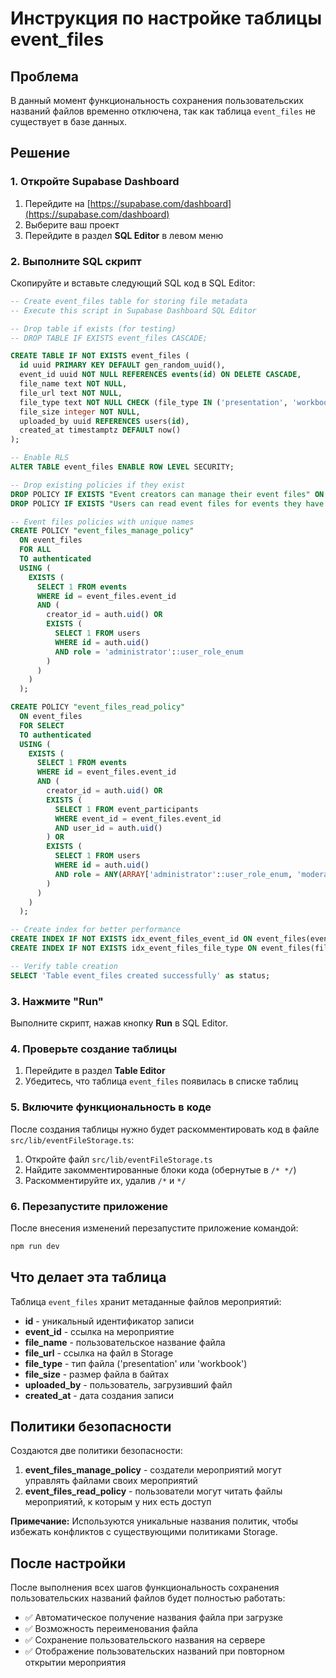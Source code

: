 # Инструкция по настройке таблицы event_files

## Проблема
В данный момент функциональность сохранения пользовательских названий файлов временно отключена, так как таблица `event_files` не существует в базе данных.

## Решение

### 1. Откройте Supabase Dashboard
1. Перейдите на [https://supabase.com/dashboard](https://supabase.com/dashboard)
2. Выберите ваш проект
3. Перейдите в раздел **SQL Editor** в левом меню

### 2. Выполните SQL скрипт
Скопируйте и вставьте следующий SQL код в SQL Editor:

```sql
-- Create event_files table for storing file metadata
-- Execute this script in Supabase Dashboard SQL Editor

-- Drop table if exists (for testing)
-- DROP TABLE IF EXISTS event_files CASCADE;

CREATE TABLE IF NOT EXISTS event_files (
  id uuid PRIMARY KEY DEFAULT gen_random_uuid(),
  event_id uuid NOT NULL REFERENCES events(id) ON DELETE CASCADE,
  file_name text NOT NULL,
  file_url text NOT NULL,
  file_type text NOT NULL CHECK (file_type IN ('presentation', 'workbook')),
  file_size integer NOT NULL,
  uploaded_by uuid REFERENCES users(id),
  created_at timestamptz DEFAULT now()
);

-- Enable RLS
ALTER TABLE event_files ENABLE ROW LEVEL SECURITY;

-- Drop existing policies if they exist
DROP POLICY IF EXISTS "Event creators can manage their event files" ON event_files;
DROP POLICY IF EXISTS "Users can read event files for events they have access to" ON event_files;

-- Event files policies with unique names
CREATE POLICY "event_files_manage_policy"
  ON event_files
  FOR ALL
  TO authenticated
  USING (
    EXISTS (
      SELECT 1 FROM events
      WHERE id = event_files.event_id
      AND (
        creator_id = auth.uid() OR
        EXISTS (
          SELECT 1 FROM users
          WHERE id = auth.uid()
          AND role = 'administrator'::user_role_enum
        )
      )
    )
  );

CREATE POLICY "event_files_read_policy"
  ON event_files
  FOR SELECT
  TO authenticated
  USING (
    EXISTS (
      SELECT 1 FROM events
      WHERE id = event_files.event_id
      AND (
        creator_id = auth.uid() OR
        EXISTS (
          SELECT 1 FROM event_participants
          WHERE event_id = event_files.event_id
          AND user_id = auth.uid()
        ) OR
        EXISTS (
          SELECT 1 FROM users
          WHERE id = auth.uid()
          AND role = ANY(ARRAY['administrator'::user_role_enum, 'moderator'::user_role_enum])
        )
      )
    )
  );

-- Create index for better performance
CREATE INDEX IF NOT EXISTS idx_event_files_event_id ON event_files(event_id);
CREATE INDEX IF NOT EXISTS idx_event_files_file_type ON event_files(file_type);

-- Verify table creation
SELECT 'Table event_files created successfully' as status;
```

### 3. Нажмите "Run"
Выполните скрипт, нажав кнопку **Run** в SQL Editor.

### 4. Проверьте создание таблицы
1. Перейдите в раздел **Table Editor**
2. Убедитесь, что таблица `event_files` появилась в списке таблиц

### 5. Включите функциональность в коде
После создания таблицы нужно будет раскомментировать код в файле `src/lib/eventFileStorage.ts`:

1. Откройте файл `src/lib/eventFileStorage.ts`
2. Найдите закомментированные блоки кода (обернутые в `/* */`)
3. Раскомментируйте их, удалив `/*` и `*/`

### 6. Перезапустите приложение
После внесения изменений перезапустите приложение командой:
```bash
npm run dev
```

## Что делает эта таблица

Таблица `event_files` хранит метаданные файлов мероприятий:

- **id** - уникальный идентификатор записи
- **event_id** - ссылка на мероприятие
- **file_name** - пользовательское название файла
- **file_url** - ссылка на файл в Storage
- **file_type** - тип файла ('presentation' или 'workbook')
- **file_size** - размер файла в байтах
- **uploaded_by** - пользователь, загрузивший файл
- **created_at** - дата создания записи

## Политики безопасности

Создаются две политики безопасности:

1. **event_files_manage_policy** - создатели мероприятий могут управлять файлами своих мероприятий
2. **event_files_read_policy** - пользователи могут читать файлы мероприятий, к которым у них есть доступ

**Примечание:** Используются уникальные названия политик, чтобы избежать конфликтов с существующими политиками Storage.

## После настройки

После выполнения всех шагов функциональность сохранения пользовательских названий файлов будет полностью работать:

- ✅ Автоматическое получение названия файла при загрузке
- ✅ Возможность переименования файла
- ✅ Сохранение пользовательского названия на сервере
- ✅ Отображение пользовательских названий при повторном открытии мероприятия 